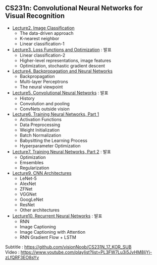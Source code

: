 ## CS231n: Convolutional Neural Networks for Visual Recognition

- [Lecture2. Image Classification](https://www.notion.so/Lecture2-Image-Classification-8973d952763345099fb14a0ff659c639)
  - The data-driven approach
  - K-nearest neighbor
  - Linear classification-1
- [Lecture3. Loss Functions and Optimization](https://www.notion.so/Lecture3-Loss-Functions-and-Optimization-1da852510c6645fcaf6d908459233ffe) : 발표
  - Linear classification-2
  - Higher-level representations, image features
  - Optimization, stochastic gradient descent
- [Lecture4. Backpropagation and Neural Networks](https://www.notion.so/Lecture4-Backpropagation-and-Neural-Networks-6832cab1c78f41dd9fc60079db584a71)
  - Backpropagation
  - Multi-layer Perceptrons
  - The neural viewpoint
- [Lecture5. Convolutional Neural Networks](https://foul-beechnut-069.notion.site/Lecture5-Convolutional-Neural-Networks-9e4edee56c36462f8540ec1109934c46) : 발표
  - History 
  - Convolution and pooling 
  - ConvNets outside vision
- [Lecture6. Training Neural Networks, Part 1](https://foul-beechnut-069.notion.site/Lecture6-Training-Neural-Networks-Part-1-1e2e4ba1fc314c2d832ecd917b2a3188)
  - Activation Functions
  - Data Preprocessing
  - Weight Initialization
  - Batch Normalization
  - Babysitting the Learning Process
  - Hyperparameter Optimization
- [Lecture7. Training Neural Networks, Part 2](https://foul-beechnut-069.notion.site/Lecture7-Training-Neural-Networks-Part-2-e6760f1f7df84bac846412f5cdbe139a) : 발표
  - Optimization
  - Emsembles
  - Regularization
- [Lecture9. CNN Architectures](https://foul-beechnut-069.notion.site/Lecture9-CNN-Architectures-917e091f40f9462ab6df97682f3bfc0b)
  - LeNet-5
  - AlexNet
  - ZFNet
  - VGGNet
  - GoogLeNet
  - ResNet
  - Other architectures
- [Lecture10. Recurrent Neural Networks](https://foul-beechnut-069.notion.site/Lecture10-Recurrent-Neural-Networks-626a4b3ce9584d8dbcee097899232b59) : 발표
  - RNN
  - Image Captioning
  - Image Captioning with Attention
  - RNN Gradient Flow + LSTM

Subtitle : https://github.com/visionNoob/CS231N_17_KOR_SUB \
Video : https://www.youtube.com/playlist?list=PL3FW7Lu3i5JvHM8ljYj-zLfQRF3EO8sYv

